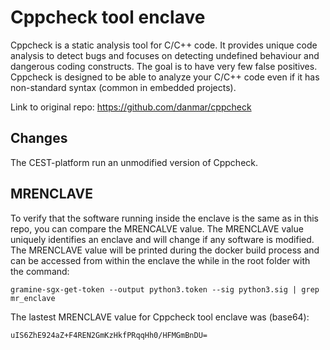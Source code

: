 # Cppcheck tool enclave
Cppcheck is a static analysis tool for C/C++ code. It provides unique code analysis to detect bugs and focuses on detecting undefined behaviour and dangerous coding constructs. The goal is to have very few false positives. Cppcheck is designed to be able to analyze your C/C++ code even if it has non-standard syntax (common in embedded projects).

Link to original repo: https://github.com/danmar/cppcheck

## Changes
The CEST-platform run an unmodified version of Cppcheck.

## MRENCLAVE
To verify that the software running inside the enclave is the same as in this repo, you can compare the MRENCALVE value. The MRENCLAVE value uniquely identifies an enclave and will change if any software is modified. The MRENCLAVE value will be printed during the docker build process and can be accessed from within the enclave the while in the root folder with the command:
```console
gramine-sgx-get-token --output python3.token --sig python3.sig | grep mr_enclave
```
The lastest MRENCLAVE value for Cppcheck tool enclave was (base64): 
```
uIS6ZhE924aZ+F4REN2GmKzHkfPRqqHh0/HFMGmBnDU=
```
